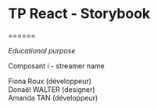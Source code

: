 # TP React - Storybook
======

*Educational purpose*

Composant i - streamer name

Fiona Roux (développeur)  
Donaël WALTER (designer)  
Amanda TAN (développeur)
